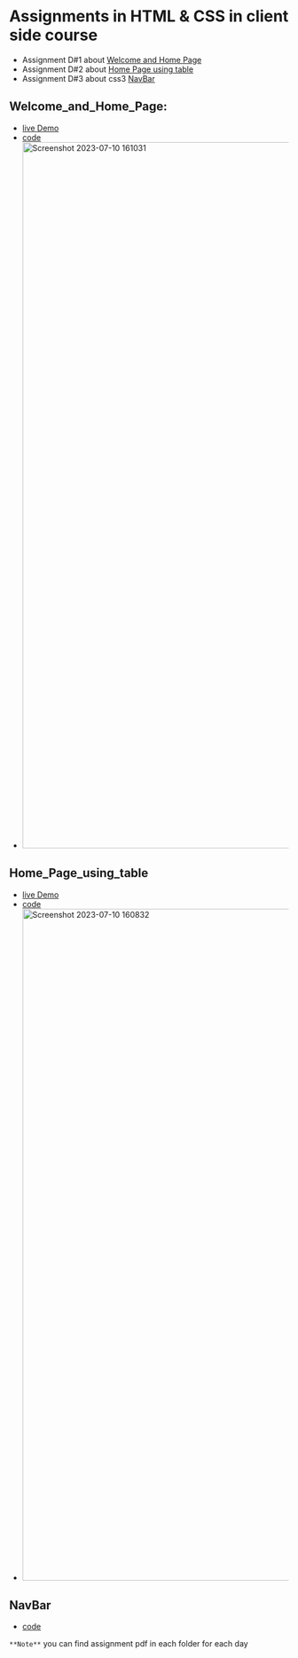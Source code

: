 # Assignments in HTML & CSS in client side course 

- Assignment D#1 about [Welcome and Home Page](#Welcome_and_Home_Page)
- Assignment D#2 about [Home Page using table](Home_Page_using_table)
- Assignment D#3 about css3 [NavBar](#NavBar)

## Welcome_and_Home_Page:
  - [live Demo](https://zenab12.github.io/ITI/HTML&CSS/D01/welocme.html)
  - [code](https://github.com/zenab12/ITI/tree/main/HTML%26CSS/D01)
  - <img width="1273" alt="Screenshot 2023-07-10 161031" src="https://github.com/zenab12/ITI/assets/78083890/bb1bd867-d3e8-41ce-967a-8cbcc65a0ffd">

## Home_Page_using_table
 - [live Demo](https://zenab12.github.io/ITI/HTML&CSS/D02/Home.html)
 - [code](https://github.com/zenab12/ITI/tree/main/HTML%26CSS/D02)
 - <img width="1211" alt="Screenshot 2023-07-10 160832" src="https://github.com/zenab12/ITI/assets/78083890/ea6cbf07-6aa6-44c4-adf7-7e516b7d3881">
## NavBar
 - [code](https://github.com/zenab12/ITI/tree/main/HTML%26CSS/D03&D04)

` **Note** ` 
you can find assignment pdf in each folder for each day



